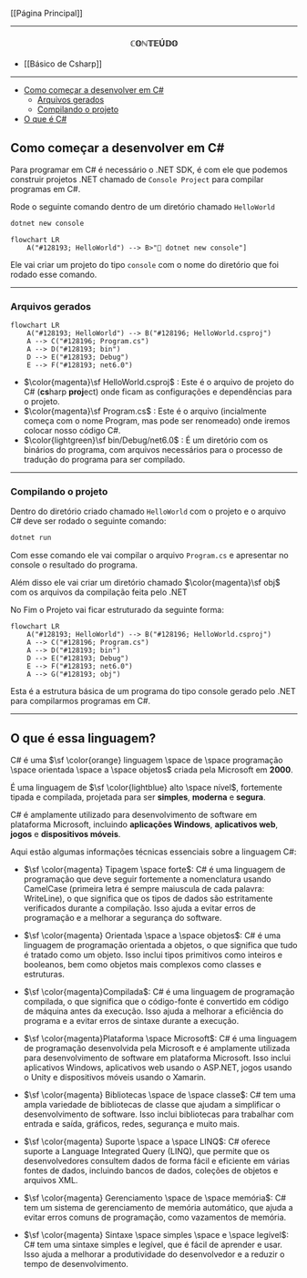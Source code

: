 
[[Página Principal]]

---

#### $$\mathbb{CONTEÚDO}$$

- [[Básico de Csharp]]
---

- [Como começar a desenvolver em C#](#como-começar-a-desenvolver-em-c)
    - [Arquivos gerados](#arquivos-gerados)
    - [Compilando o projeto](#compilando-o-projeto)
- [O que é C#](#o-que-é-c)

## Como começar a desenvolver em C#

Para programar em C# é necessário o .NET SDK, é com ele que podemos construir projetos .NET chamado de `Console Project` para compilar programas em C#.

Rode o seguinte comando dentro de um diretório chamado `HelloWorld`

```powershell
dotnet new console
```

```mermaid
flowchart LR
    A("#128193; HelloWorld") --> B>"💽 dotnet new console"]
```


Ele vai criar um projeto do tipo `console` com o nome do diretório que foi rodado esse comando.

---

### Arquivos gerados

```mermaid
flowchart LR
    A("#128193; HelloWorld") --> B("#128196; HelloWorld.csproj") 
    A --> C("#128196; Program.cs")
    A --> D("#128193; bin")
    D --> E("#128193; Debug")
    E --> F("#128193; net6.0")
```

* $\color{magenta}\sf HelloWorld.csproj$ : Este é o arquivo de projeto do C# (**cs**harp **proj**ect) onde ficam as configurações e dependências para o projeto.
* $\color{magenta}\sf Program.cs$ : Este é o arquivo (incialmente começa com o nome Program, mas pode ser renomeado) onde iremos colocar nosso código C#.
* $\color{lightgreen}\sf bin/Debug/net6.0$ : É um diretório com os binários do programa, com arquivos necessários para o processo de tradução do programa para ser compilado.

---

### Compilando o projeto

Dentro do diretório criado chamado `HelloWorld` com o projeto e o arquivo C# deve ser rodado o seguinte comando:

```powershell
dotnet run
```

Com esse comando ele vai compilar o arquivo `Program.cs` e apresentar no console o resultado do programa.

Além disso ele vai criar um diretório chamado  $\color{magenta}\sf obj$ com os arquivos da compilação feita pelo .NET

No Fim o Projeto vai ficar estruturado da seguinte forma:

```mermaid
flowchart LR
    A("#128193; HelloWorld") --> B("#128196; HelloWorld.csproj") 
    A --> C("#128196; Program.cs")
    A --> D("#128193; bin")
    D --> E("#128193; Debug")
    E --> F("#128193; net6.0")
    A --> G("#128193; obj")
```

Esta é a estrutura básica de um programa do tipo console gerado pelo .NET para compilarmos programas em C#.

---

## O que é essa linguagem?

C# é uma $\sf \color{orange} linguagem \space de \space programação \space orientada \space a \space objetos$ criada pela Microsoft em **2000**. 

É uma linguagem de $\sf \color{lightblue} alto \space nível$, fortemente tipada e compilada, projetada para ser **simples**, **moderna** e **segura**. 

C# é amplamente utilizado para desenvolvimento de software em plataforma Microsoft, incluindo **aplicações Windows**, **aplicativos web**, **jogos** e **dispositivos móveis**.

Aqui estão algumas informações técnicas essenciais sobre a linguagem C#:

- $\sf \color{magenta} Tipagem \space forte$: C# é uma linguagem de programação que deve seguir fortemente a nomenclatura usando CamelCase (primeira letra é sempre maiuscula de cada palavra: WriteLine), o que significa que os tipos de dados são estritamente verificados durante a compilação. Isso ajuda a evitar erros de programação e a melhorar a segurança do software.

- $\sf \color{magenta} Orientada \space a \space objetos$: C# é uma linguagem de programação orientada a objetos, o que significa que tudo é tratado como um objeto. Isso inclui tipos primitivos como inteiros e booleanos, bem como objetos mais complexos como classes e estruturas.

- $\sf \color{magenta}Compilada$: C# é uma linguagem de programação compilada, o que significa que o código-fonte é convertido em código de máquina antes da execução. Isso ajuda a melhorar a eficiência do programa e a evitar erros de sintaxe durante a execução.

- $\sf \color{magenta}Plataforma \space Microsoft$: C# é uma linguagem de programação desenvolvida pela Microsoft e é amplamente utilizada para desenvolvimento de software em plataforma Microsoft. Isso inclui aplicativos Windows, aplicativos web usando o ASP.NET, jogos usando o Unity e dispositivos móveis usando o Xamarin.

- $\sf \color{magenta} Bibliotecas \space de \space classe$: C# tem uma ampla variedade de bibliotecas de classe que ajudam a simplificar o desenvolvimento de software. Isso inclui bibliotecas para trabalhar com entrada e saída, gráficos, redes, segurança e muito mais.

- $\sf \color{magenta} Suporte \space a \space LINQ$: C# oferece suporte a Language Integrated Query (LINQ), que permite que os desenvolvedores consultem dados de forma fácil e eficiente em várias fontes de dados, incluindo bancos de dados, coleções de objetos e arquivos XML.

- $\sf \color{magenta} Gerenciamento \space de \space memória$: C# tem um sistema de gerenciamento de memória automático, que ajuda a evitar erros comuns de programação, como vazamentos de memória.

- $\sf \color{magenta} Sintaxe \space simples \space e \space legível$: C# tem uma sintaxe simples e legível, que é fácil de aprender e usar. Isso ajuda a melhorar a produtividade do desenvolvedor e a reduzir o tempo de desenvolvimento.
